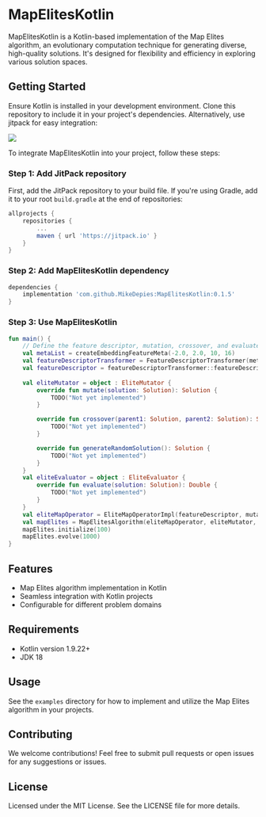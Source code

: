 # MapElitesKotlin

MapElitesKotlin is a Kotlin-based implementation of the Map Elites algorithm, an evolutionary computation technique for generating diverse, high-quality solutions. It's designed for flexibility and efficiency in exploring various solution spaces.

## Getting Started

Ensure Kotlin is installed in your development environment. Clone this repository to include it in your project's dependencies. Alternatively, use jitpack for easy integration:

[![](https://jitpack.io/v/MikeDepies/MapElitesKotlin.svg)](https://jitpack.io/#MikeDepies/MapElitesKotlin)

To integrate MapElitesKotlin into your project, follow these steps:

### Step 1: Add JitPack repository

First, add the JitPack repository to your build file. If you're using Gradle, add it to your root `build.gradle` at the end of repositories:

```gradle
allprojects {
    repositories {
        ...
        maven { url 'https://jitpack.io' }
    }
}
```

### Step 2: Add MapElitesKotlin dependency
```gradle
dependencies {
    implementation 'com.github.MikeDepies:MapElitesKotlin:0.1.5'
}
```

### Step 3: Use MapElitesKotlin

```kotlin
fun main() {
    // Define the feature descriptor, mutation, crossover, and evaluate functions
    val metaList = createEmbeddingFeatureMeta(-2.0, 2.0, 10, 16)
    val featureDescriptorTransformer = FeatureDescriptorTransformer(metaList)
    val featureDescriptor = featureDescriptorTransformer::featureDescriptor
    
    val eliteMutator = object : EliteMutator {
        override fun mutate(solution: Solution): Solution {
            TODO("Not yet implemented")
        }

        override fun crossover(parent1: Solution, parent2: Solution): Solution {
            TODO("Not yet implemented")
        }

        override fun generateRandomSolution(): Solution {
            TODO("Not yet implemented")
        }
    }
    val eliteEvaluator = object : EliteEvaluator {
        override fun evaluate(solution: Solution): Double {
            TODO("Not yet implemented")
        }
    }
    val eliteMapOperator = EliteMapOperatorImpl(featureDescriptor, mutableMapOf())
    val mapElites = MapElitesAlgorithm(eliteMapOperator, eliteMutator, eliteEvaluator, MapElitesConfiguration((.5)))
    mapElites.initialize(100)
    mapElites.evolve(1000)
}
```


## Features

- Map Elites algorithm implementation in Kotlin
- Seamless integration with Kotlin projects
- Configurable for different problem domains

## Requirements

- Kotlin version 1.9.22+
- JDK 18

## Usage

See the `examples` directory for how to implement and utilize the Map Elites algorithm in your projects.

## Contributing

We welcome contributions! Feel free to submit pull requests or open issues for any suggestions or issues.

## License

Licensed under the MIT License. See the LICENSE file for more details.
